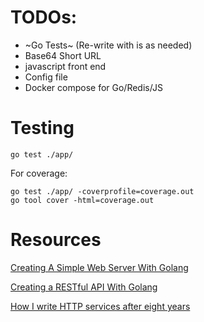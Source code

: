 # TODOs:
  - ~Go Tests~ (Re-write with is as needed)
  - Base64 Short URL
  - javascript front end
  - Config file
  - Docker compose for Go/Redis/JS

# Testing
```
go test ./app/
```

For coverage:
```
go test ./app/ -coverprofile=coverage.out
go tool cover -html=coverage.out
```

# Resources
[Creating A Simple Web Server With Golang](https://tutorialedge.net/golang/creating-simple-web-server-with-golang/)

[Creating a RESTful API With Golang](https://tutorialedge.net/golang/creating-restful-api-with-golang/)

[How I write HTTP services after eight years](https://pace.dev/blog/2018/05/09/how-I-write-http-services-after-eight-years.html)

